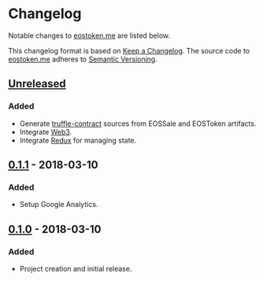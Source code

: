 # Changelog

Notable changes to [eostoken.me](https://eostoken.me) are listed below.

This changelog format is based on [Keep a Changelog](http://keepachangelog.com/en/1.0.0/).
The source code to [eostoken.me](https://eostoken.me) adheres to [Semantic Versioning](http://semver.org/spec/v2.0.0.html).

## [Unreleased]

### Added

- Generate [truffle-contract] sources from EOSSale and EOSToken artifacts.
- Integrate [Web3].
- Integrate [Redux] for managing state.

[truffle-contract]: https://github.com/trufflesuite/truffle-contract
[Web3]: https://github.com/ethereum/web3.js
[Redux]: https://github.com/reactjs/redux

## [0.1.1][] - 2018-03-10

### Added

- Setup Google Analytics.

## [0.1.0][] - 2018-03-10

### Added

- Project creation and initial release.

[Unreleased]: https://github.com/igetgames/eostoken.me/compare/v0.1.1...HEAD
[0.1.1]: https://github.com/igetgames/eostoken.me/compare/v0.1.0...v0.1.1
[0.1.0]: https://github.com/igetgames/eostoken.me/tree/v0.1.0
